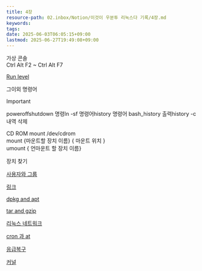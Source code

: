 ```yaml
---
title: 4장
resource-path: 02.inbox/Notion/이것이 우분투 리눅스다 기록/4장.md
keywords:
tags:
date: 2025-06-03T06:05:15+09:00
lastmod: 2025-06-27T19:49:08+09:00
---
```

가상 콘솔  
Ctrl Alt F2 ~ Ctrl Alt F7  

[Run level](Run%20level.md)

그이외 명령어

> [!important]  
> poweroffshutdown 명령ln -sf 명령어history 명령어 bash_history 출력history -c 내역 삭제  

CD ROM mount /dev/cdrom  
mount {마운트할 장치 이름} { 마운트 위치 }  
umount { 언마운트 할 장치 이름}  

장치 찾기

[사용자와 그룹](사용자와%20그룹.md)

[링크](링크.md)

[dpkg and apt](dpkg%20and%20apt.md)

[tar and gzip](tar%20and%20gzip.md)

[리눅스 네트워크](리눅스%20네트워크.md)

[cron 과 at](cron%20과%20at.md)

[응급복구](응급복구.md)

[커널](커널.md)